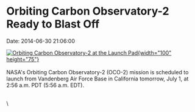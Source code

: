Orbiting Carbon Observatory-2 Ready to Blast Off
================================================

Date: 2014-06-30 21:06:00

[![Orbiting Carbon Observatory-2 at the Launch
Pad](http://www.jpl.nasa.gov/images/oco2/20140630/201406290001HQ-226.jpg){width="100"
height="75"}](http://www.jpl.nasa.gov/news/news.php?release=2014-211&rn=news.xml&rst=4196)\
\
NASA\'s Orbiting Carbon Observatory-2 (OCO-2) mission is scheduled to
launch from Vandenberg Air Force Base in California tomorrow, July 1, at
2:56 a.m. PDT (5:56 a.m. EDT).

\
\
